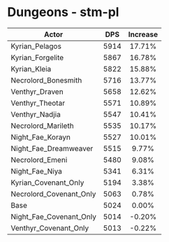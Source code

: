 # Dungeons - stm-pl
| Actor | DPS | Increase |
|---|:---:|:---:|
|Kyrian_Pelagos|5914|17.71%|
|Kyrian_Forgelite|5867|16.78%|
|Kyrian_Kleia|5822|15.88%|
|Necrolord_Bonesmith|5716|13.77%|
|Venthyr_Draven|5658|12.62%|
|Venthyr_Theotar|5571|10.89%|
|Venthyr_Nadjia|5547|10.41%|
|Necrolord_Marileth|5535|10.17%|
|Night_Fae_Korayn|5527|10.01%|
|Night_Fae_Dreamweaver|5515|9.77%|
|Necrolord_Emeni|5480|9.08%|
|Night_Fae_Niya|5341|6.31%|
|Kyrian_Covenant_Only|5194|3.38%|
|Necrolord_Covenant_Only|5063|0.78%|
|Base|5024|0.00%|
|Night_Fae_Covenant_Only|5014|-0.20%|
|Venthyr_Covenant_Only|5013|-0.22%|
